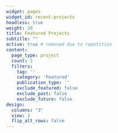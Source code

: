 ```yaml
---
widget: pages
widget_id: recent-projects
headless: true
weight: 20
title: Featured Projects
subtitle: ""
active: true # removed due to repetition
content:
  page_type: project
  count: 3
  filters:
    tag: ''
    category: 'Featured'
    publication_type: ''
    exclude_featured: false
    exclude_past: false
    exclude_future: false 
design:
  columns: "3"
  view: 3
  flip_alt_rows: false
---
```

